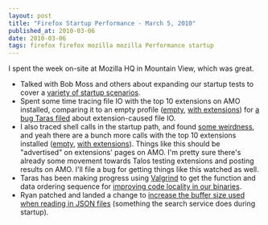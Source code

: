 ```yaml
---
layout: post
title: "Firefox Startup Performance - March 5, 2010"
published_at: 2010-03-06
date: 2010-03-06
tags: firefox firefox mozilla mozilla Performance startup
---
```


I spent the week on-site at Mozilla HQ in Mountain View, which was great.

*   Talked with Bob Moss and others about expanding our startup tests to cover a [variety of startup scenarios](https://wiki.mozilla.org/Firefox/Projects/StartupPerformance/TestMatrix).
*   Spent some time tracing file IO with the top 10 extensions on AMO installed, comparing it to an empty profile ([empty](http://people.mozilla.com/~dietrich/open.empty.txt), [with extensions](http://people.mozilla.com/~dietrich/open.extensions.txt)) for [a bug Taras filed](https://bugzilla.mozilla.org/show_bug.cgi?id=533038) about extension-caused file IO.
*   I also traced shell calls in the startup path, and found [some weirdness](https://bugzilla.mozilla.org/show_bug.cgi?id=550310), and yeah there are a bunch more calls with the top 10 extensions installed ([empty](http://people.mozilla.com/~dietrich/exec.txt), [with extensions](http://people.mozilla.com/~dietrich/exec.extensions.txt)). Things like this should be "advertised" on extensions' pages on AMO. I'm pretty sure there's already some movement towards Talos testing extensions and posting results on AMO. I'll file a bug for getting things like this watched as well.
*   Taras has been making progress using [Valgrind](http://valgrind.org/) to get the function and data ordering sequence for [improving code locality in our binaries](https://bugzilla.mozilla.org/show_bug.cgi?id=531406).
*   Ryan patched and landed a change to [increase the buffer size used when reading in JSON files](https://bugzilla.mozilla.org/show_bug.cgi?id=549788) (something the search service does during startup).